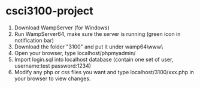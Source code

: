 # csci3100-project

1. Download WampServer (for Windows)
2. Run WampServer64, make sure the server is running (green icon in notification bar)
3. Download the folder "3100" and put it under wamp64\www\
4. Open your browser, type localhost/phpmyadmin/
5. Import login.sql into localhost database (contain one set of user, username:test password:1234)
6. Modify any php or css files you want and type localhost/3100/xxx.php in your browser to view changes. 
